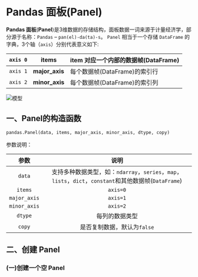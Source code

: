 # Pandas 面板(Panel)

**Pandas 面板**(**Panel**)是3维数据的存储结构，面板数据一词来源于计量经济学，部分源于名称：`Pandas` – `pan(el)-da(ta)-s`。
`Panel` 相当于一个存储 `DataFrame` 的字典，3个轴（`axis`）分别代表意义如下:

| `axis 0` | **items**      | item 对应一个内部的数据帧(DataFrame) |
| -------- | -------------- | ------------------------------------ |
| `axis 1` | **major_axis** | 每个数据帧(DataFrame)的索引行        |
| `axis 2` | **minor_axis** | 每个数据帧(DataFrame)的索引列        |

![模型](https://img.geek-docs.com/pandas/201908292303.png)

## 一、Panel的构造函数

```python
pandas.Panel(data, items, major_axis, minor_axis, dtype, copy)
```

参数说明：

|     参数     |                             说明                             |
| :----------: | :----------------------------------------------------------: |
|    `data`    | 支持多种数据类型，如：`ndarray`，`series`，`map`，`lists`，`dict`，`constant`和其他数据帧(`DataFrame`) |
|   `items`    |                           `axis=0`                           |
| `major_axis` |                           `axis=1`                           |
| `minor_axis` |                           `axis=2`                           |
|   `dtype`    |                        每列的数据类型                        |
|    `copy`    |                 是否复制数据，默认为`false`                  |

## 二、创建 Panel

### (一)创建一个空 Panel